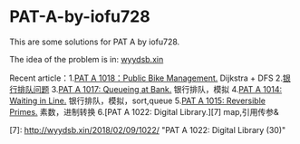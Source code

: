 # PAT-A-by-iofu728

This are some solutions for PAT A by iofu728.

The idea of the problem is in: [wyydsb.xin][1]

Recent article：1.[PAT A 1018：Public Bike Management.][2]  Dijkstra + DFS
				2.[银行排队问题][3]
				3.[PAT A 1017: Queueing at Bank.][4]        银行排队，模拟
				4.[PAT A 1014: Waiting in Line.][5]         银行排队，模拟，sort,queue
				5.[PAT A 1015: Reversible Primes.][6]       素数，进制转换
				6.[PAT A 1022: Digital Library.][7]         map,引用传参&

[1]:http://wyydsb.xin     "乌云压顶是吧"
[2]: http://wyydsb.xin/2018/02/11/1018/  "PAT A 1018: Public Bike Management (30)"
[3]: http://wyydsb.xin/2018/02/10/slfx/  "银行排队问题分析"
[4]: http://wyydsb.xin/2018/02/10/1017/  "PAT A 1017: Queueing at Bank (25)"
[5]: http://wyydsb.xin/2018/02/10/1014/  "PAT A 1014: Waiting in Line (30)"
[6]: http://wyydsb.xin/2018/02/10/1015/  "PAT A 1015:  Reversible Primes (20)"
[7]: http://wyydsb.xin/2018/02/09/1022/ ‎ "PAT A 1022: Digital Library (30)"
